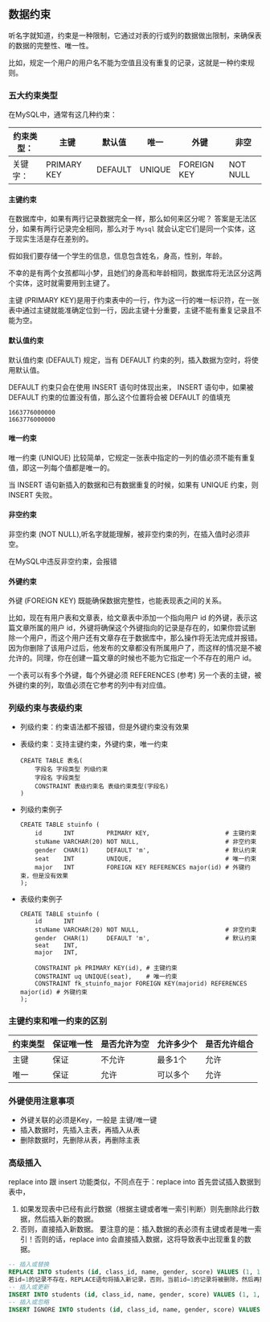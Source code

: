 

## 数据约束

听名字就知道，约束是一种限制，它通过对表的行或列的数据做出限制，来确保表的数据的完整性、唯一性。

比如，规定一个用户的用户名不能为空值且没有重复的记录，这就是一种约束规则。

### 五大约束类型

在MySQL中，通常有这几种约束：

| 约束类型： | 主键        | 默认值  | 唯一   | 外键        | 非空     |
| ---------- | ----------- | ------- | ------ | ----------- | -------- |
| 关键字：   | PRIMARY KEY | DEFAULT | UNIQUE | FOREIGN KEY | NOT NULL |


#### 主键约束

在数据库中，如果有两行记录数据完全一样，那么如何来区分呢？ 答案是无法区分，如果有两行记录完全相同，那么对于 `Mysql` 就会认定它们是同一个实体，这于现实生活是存在差别的。

假如我们要存储一个学生的信息，信息包含姓名，身高，性别，年龄。

不幸的是有两个女孩都叫小梦，且她们的身高和年龄相同，数据库将无法区分这两个实体，这时就需要用到主键了。

主键 (PRIMARY KEY)是用于约束表中的一行，作为这一行的唯一标识符，在一张表中通过主键就能准确定位到一行，因此主键十分重要，主键不能有重复记录且不能为空。



#### 默认值约束

默认值约束 (DEFAULT) 规定，当有 DEFAULT 约束的列，插入数据为空时，将使用默认值。

DEFAULT 约束只会在使用 INSERT 语句时体现出来， INSERT 语句中，如果被 DEFAULT 约束的位置没有值，那么这个位置将会被 DEFAULT 的值填充

```
1663776000000
1663776000000
```

#### 唯一约束

唯一约束 (UNIQUE) 比较简单，它规定一张表中指定的一列的值必须不能有重复值，即这一列每个值都是唯一的。

当 INSERT 语句新插入的数据和已有数据重复的时候，如果有 UNIQUE 约束，则 INSERT 失败。



#### 非空约束

非空约束 (NOT NULL),听名字就能理解，被非空约束的列，在插入值时必须非空。

在MySQL中违反非空约束，会报错



#### 外键约束

外键 (FOREIGN KEY) 既能确保数据完整性，也能表现表之间的关系。

比如，现在有用户表和文章表，给文章表中添加一个指向用户 id 的外键，表示这篇文章所属的用户 id，外键将确保这个外键指向的记录是存在的，如果你尝试删除一个用户，而这个用户还有文章存在于数据库中，那么操作将无法完成并报错。因为你删除了该用户过后，他发布的文章都没有所属用户了，而这样的情况是不被允许的。同理，你在创建一篇文章的时候也不能为它指定一个不存在的用户 id。

一个表可以有多个外键，每个外键必须 REFERENCES (参考) 另一个表的主键，被外键约束的列，取值必须在它参考的列中有对应值。



### 列级约束与表级约束

- 列级约束：约束语法都不报错，但是外键约束没有效果

- 表级约束：支持主键约束，外键约束，唯一约束

  ```mysql
  CREATE TABLE 表名(
      字段名 字段类型 列级约束
      字段名 字段类型
      CONSTRAINT 表级约束名 表级约束类型(字段名)
  )
  ```

- 列级约束例子

  ```mysql
  CREATE TABLE stuinfo (
      id      INT         PRIMARY KEY,                     # 主键约束
      stuName VARCHAR(20) NOT NULL,                        # 非空约束
      gender  CHAR(1)     DEFAULT 'm',                     # 默认约束
      seat    INT         UNIQUE,                          # 唯一约束
      major   INT         FOREIGN KEY REFERENCES major(id) # 外键约束，但是没有效果
  );
  ```

- 表级约束例子

  ```mysql
  CREATE TABLE stuinfo (
      id      INT         
      stuName VARCHAR(20) NOT NULL,                        # 非空约束
      gender  CHAR(1)     DEFAULT 'm',                     # 默认约束
      seat    INT,         
      major   INT,         
      
      CONSTRAINT pk PRIMARY KEY(id), # 主键约束
      CONSTRAINT uq UNIQUE(seat),    # 唯一约束
      CONSTRAINT fk_stuinfo_major FOREIGN KEY(majorid) REFERENCES major(id) # 外键约束
  );
  ```

### 主键约束和唯一约束的区别

| 约束类型 | 保证唯一性 | 是否允许为空 | 允许多少个 | 是否允许组合 |
| -------- | ---------- | ------------ | ---------- | ------------ |
| 主键     | 保证       | 不允许       | 最多1个    | 允许         |
| 唯一     | 保证       | 允许         | 可以多个   | 允许         |

### 外键使用注意事项

- 外键关联的必须是Key，一般是 主键/唯一键
- 插入数据时，先插入主表，再插入从表
- 删除数据时，先删除从表，再删除主表

### 高级插入

replace into 跟 insert 功能类似，不同点在于：replace into 首先尝试插入数据到表中，

1. 如果发现表中已经有此行数据（根据主键或者唯一索引判断）则先删除此行数据，然后插入新的数据。
2. 否则，直接插入新数据。
   要注意的是：插入数据的表必须有主键或者是唯一索引！否则的话，replace into 会直接插入数据，这将导致表中出现重复的数据。

```sql
-- 插入或替换
REPLACE INTO students (id, class_id, name, gender, score) VALUES (1, 1, '小明', 'F', 99);
若id=1的记录不存在，REPLACE语句将插入新记录，否则，当前id=1的记录将被删除，然后再插入新记录。
-- 插入或更新
INSERT INTO students (id, class_id, name, gender, score) VALUES (1, 1, '小明', 'F', 99) ON DUPLICATE KEY UPDATE name='小明', gender='F', score=99;
-- 插入或忽略
INSERT IGNORE INTO students (id, class_id, name, gender, score) VALUES (1, 1, '小明', 'F', 99);
```


